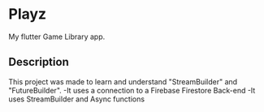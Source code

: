 # Playz

My flutter Game Library app.

## Description

This project was made to learn and understand "StreamBuilder" and "FutureBuilder".
-It uses a connection to a Firebase Firestore Back-end 
-It uses StreamBuilder and Async functions
